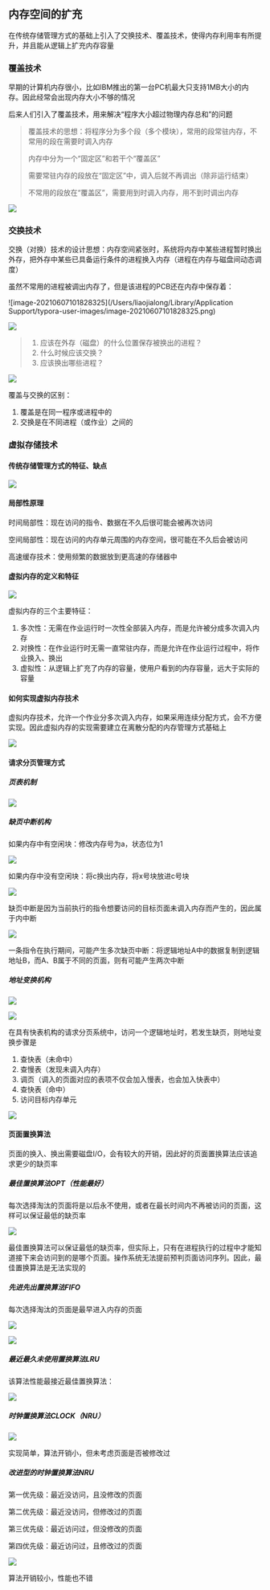 ## 内存空间的扩充

在传统存储管理方式的基础上引入了交换技术、覆盖技术，使得内存利用率有所提升，并且能从逻辑上扩充内存容量

### 覆盖技术

早期的计算机内存很小，比如IBM推出的第一台PC机最大只支持1MB大小的内存。因此经常会出现内存大小不够的情况

后来人们引入了覆盖技术，用来解决“程序大小超过物理内存总和”的问题

> 覆盖技术的思想：将程序分为多个段（多个模块），常用的段常驻内存，不常用的段在需要时调入内存
>
> 内存中分为一个“固定区”和若干个“覆盖区”
>
> 需要常驻内存的段放在“固定区”中，调入后就不再调出（除非运行结束）
>
> 不常用的段放在“覆盖区”，需要用到时调入内存，用不到时调出内存

![](https://tva1.sinaimg.cn/large/008i3skNly1gr9hdlq8snj30vo0eyh24.jpg)

### 交换技术

交换（对换）技术的设计思想：内存空间紧张时，系统将内存中某些进程暂时换出外存，把外存中某些已具备运行条件的进程换入内存（进程在内存与磁盘间动态调度）

虽然不常用的进程被调出内存了，但是该进程的PCB还在内存中保存着：

![image-20210607101828325](/Users/liaojialong/Library/Application Support/typora-user-images/image-20210607101828325.png)

![](https://tva1.sinaimg.cn/large/008i3skNly1gr9hlvalnij30vs0e44cy.jpg)

> 1. 应该在外存（磁盘）的什么位置保存被换出的进程？
> 2. 什么时候应该交换？
> 3. 应该换出哪些进程？

![](https://tva1.sinaimg.cn/large/008i3skNly1gr9hs0zcgtj30vg0a8dz0.jpg)

覆盖与交换的区别：

1. 覆盖是在同一程序或进程中的
2. 交换是在不同进程（或作业）之间的

### 虚拟存储技术

#### 传统存储管理方式的特征、缺点

![](https://tva1.sinaimg.cn/large/008i3skNly1grbskf76sjj30vs0f87nh.jpg)

#### 局部性原理

时间局部性：现在访问的指令、数据在不久后很可能会被再次访问

空间局部性：现在访问的内存单元周围的内存空间，很可能在不久后会被访问

高速缓存技术：使用频繁的数据放到更高速的存储器中

#### 虚拟内存的定义和特征

![](https://tva1.sinaimg.cn/large/008i3skNly1grbspj8jnqj30x60ecdxc.jpg)

虚拟内存的三个主要特征：

1. 多次性：无需在作业运行时一次性全部装入内存，而是允许被分成多次调入内存
2. 对换性：在作业运行时无需一直常驻内存，而是允许在作业运行过程中，将作业换入、换出
3. 虚拟性：从逻辑上扩充了内存的容量，使用户看到的内存容量，远大于实际的容量

#### 如何实现虚拟内存技术

虚拟内存技术，允许一个作业分多次调入内存，如果采用连续分配方式，会不方便实现。因此虚拟内存的实现需要建立在离散分配的内存管理方式基础上

![](https://tva1.sinaimg.cn/large/008i3skNly1grbsyumkpbj30vq0d8tpt.jpg)

#### 请求分页管理方式

##### 页表机制

![](https://tva1.sinaimg.cn/large/008i3skNly1grbtcnm5nfj30wk0g8nhb.jpg)

##### 缺页中断机构

如果内存中有空闲块：修改内存号为a，状态位为1

![](https://tva1.sinaimg.cn/large/008i3skNly1grbtfwf1uoj30um0imtua.jpg)

如果内存中没有空闲块：将c换出内存，将x号块放进c号块

![](https://tva1.sinaimg.cn/large/008i3skNly1grbtngt24vj30um0imnl3.jpg)

缺页中断是因为当前执行的指令想要访问的目标页面未调入内存而产生的，因此属于内中断

![](https://tva1.sinaimg.cn/large/008i3skNly1grbtut3d98j30se0ai7gc.jpg)

一条指令在执行期间，可能产生多次缺页中断：将逻辑地址A中的数据复制到逻辑地址B，而A、B属于不同的页面，则有可能产生两次中断

##### 地址变换机构

![](https://tva1.sinaimg.cn/large/008i3skNly1grbtvumb67j30r80acwn7.jpg)

![](https://tva1.sinaimg.cn/large/008i3skNly1grbtxvclqoj30y00iwdxs.jpg)

在具有快表机构的请求分页系统中，访问一个逻辑地址时，若发生缺页，则地址变换步骤是

1. 查快表（未命中）
2. 查慢表（发现未调入内存）
3. 调页（调入的页面对应的表项不仅会加入慢表，也会加入快表中）
4. 查快表（命中）
5. 访问目标内存单元

![](https://tva1.sinaimg.cn/large/008i3skNly1grbuc2d8oqj30yq0jyhdt.jpg)

#### 页面置换算法

页面的换入、换出需要磁盘I/O，会有较大的开销，因此好的页面置换算法应该追求更少的缺页率

##### 最佳置换算法OPT（性能最好）

每次选择淘汰的页面将是以后永不使用，或者在最长时间内不再被访问的页面，这样可以保证最低的缺页率

![](https://tva1.sinaimg.cn/large/008i3skNly1grbv2remymj30vc0dodzr.jpg)

最佳置换算法可以保证最低的缺页率，但实际上，只有在进程执行的过程中才能知道接下来会访问到的是哪个页面。操作系统无法提前预判页面访问序列。因此，最佳置换算法是无法实现的

##### 先进先出置换算法FIFO

每次选择淘汰的页面是最早进入内存的页面

![](https://tva1.sinaimg.cn/large/008i3skNly1grbv8plu0xj60v20ek4fe02.jpg)

![](https://tva1.sinaimg.cn/large/008i3skNly1grbv9t10xqj30xc0d0h4u.jpg)

##### 最近最久未使用置换算法LRU

该算法性能最接近最佳置换算法：

![](https://tva1.sinaimg.cn/large/008i3skNly1grbve8mndnj30vs0fktxy.jpg)

##### 时钟置换算法CLOCK（NRU）

![](https://tva1.sinaimg.cn/large/008i3skNly1grc0jymx25j30wa0fuqsi.jpg)

实现简单，算法开销小，但未考虑页面是否被修改过

##### 改进型的时钟置换算法NRU

第一优先级：最近没访问，且没修改的页面

第二优先级：最近没访问，但修改过的页面

第三优先级：最近访问过，但没修改的页面

第四优先级：最近访问过，且修改过的页面

![](https://tva1.sinaimg.cn/large/008i3skNly1grc0stxgt9j30x60g6x59.jpg)

算法开销较小，性能也不错
